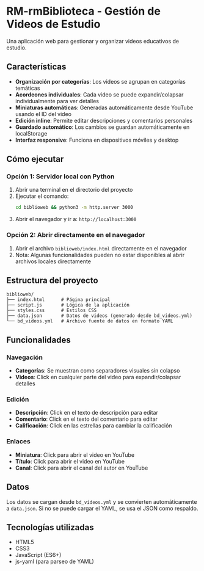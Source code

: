 # RM-rmBiblioteca - Gestión de Videos de Estudio

Una aplicación web para gestionar y organizar videos educativos de estudio.

## Características

- **Organización por categorías**: Los videos se agrupan en categorías temáticas
- **Acordeones individuales**: Cada video se puede expandir/colapsar individualmente para ver detalles
- **Miniaturas automáticas**: Generadas automáticamente desde YouTube usando el ID del video
- **Edición inline**: Permite editar descripciones y comentarios personales
- **Guardado automático**: Los cambios se guardan automáticamente en localStorage
- **Interfaz responsive**: Funciona en dispositivos móviles y desktop

## Cómo ejecutar

### Opción 1: Servidor local con Python

1. Abrir una terminal en el directorio del proyecto
2. Ejecutar el comando:
   ```bash
   cd biblioweb && python3 -m http.server 3000
   ```
3. Abrir el navegador y ir a: `http://localhost:3000`

### Opción 2: Abrir directamente en el navegador

1. Abrir el archivo `biblioweb/index.html` directamente en el navegador
2. Nota: Algunas funcionalidades pueden no estar disponibles al abrir archivos locales directamente

## Estructura del proyecto

```
biblioweb/
├── index.html      # Página principal
├── script.js       # Lógica de la aplicación
├── styles.css      # Estilos CSS
├── data.json       # Datos de videos (generado desde bd_videos.yml)
└── bd_videos.yml   # Archivo fuente de datos en formato YAML
```

## Funcionalidades

### Navegación
- **Categorías**: Se muestran como separadores visuales sin colapso
- **Videos**: Click en cualquier parte del video para expandir/colapsar detalles

### Edición
- **Descripción**: Click en el texto de descripción para editar
- **Comentario**: Click en el texto del comentario para editar
- **Calificación**: Click en las estrellas para cambiar la calificación

### Enlaces
- **Miniatura**: Click para abrir el video en YouTube
- **Título**: Click para abrir el video en YouTube
- **Canal**: Click para abrir el canal del autor en YouTube

## Datos

Los datos se cargan desde `bd_videos.yml` y se convierten automáticamente a `data.json`. Si no se puede cargar el YAML, se usa el JSON como respaldo.

## Tecnologías utilizadas

- HTML5
- CSS3
- JavaScript (ES6+)
- js-yaml (para parseo de YAML)